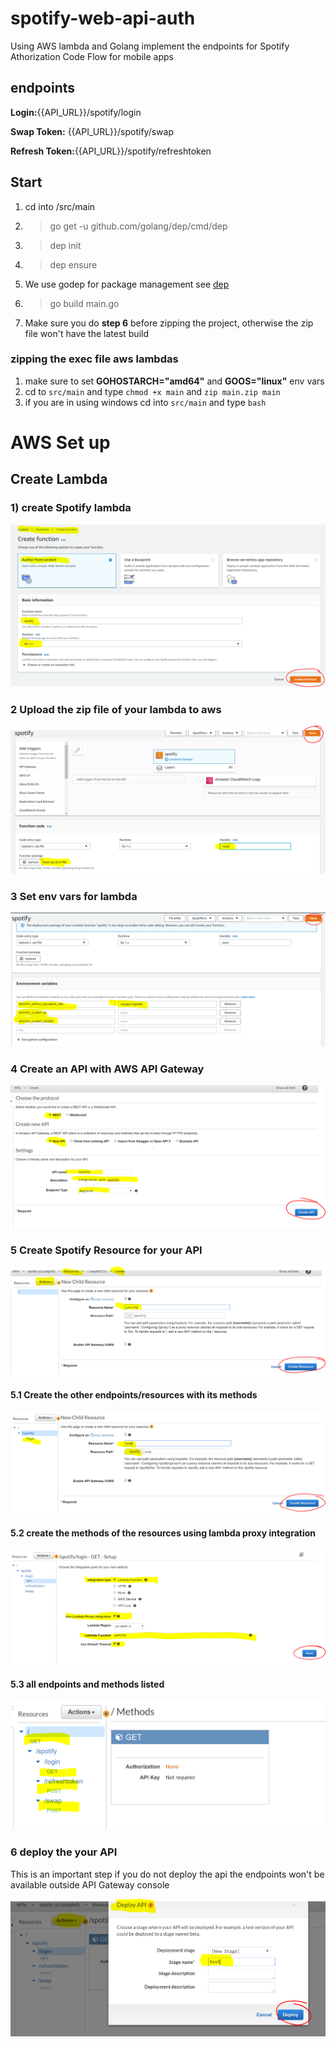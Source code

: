 # spotify-web-api-auth
Using AWS lambda and Golang implement the endpoints for Spotify Athorization Code Flow  for mobile apps 

## endpoints 

**Login:**{{API_URL}}/spotify/login

**Swap Token:** {{API_URL}}/spotify/swap

**Refresh Token:**{{API_URL}}/spotify/refreshtoken


## Start 
1) cd into /src/main 
2) >go get -u github.com/golang/dep/cmd/dep
3) > dep init 
4) > dep ensure 
5) We use godep for package management see [dep](https://golang.github.io/dep/docs/installation.html)
6) > go build main.go
7) Make sure you do **step 6** before zipping the project, otherwise  the zip file won't have the latest build

   
### zipping the exec file aws lambdas  
 1) make sure to set **GOHOSTARCH="amd64"** and **GOOS="linux"** env vars 
 2) cd to `src/main`  and type `chmod +x main`  and    `zip main.zip main`
 3) if you are in using windows cd into `src/main` and type `bash` 
 
 # AWS Set up 
 
 ## Create Lambda 
 
 
 ### 1) create Spotify lambda 
 
 ![Create Spotify Lambda](src/imgs/create%20spotify%20lambda.PNG)
 
 ### 2 Upload the zip file of your lambda to aws 
 
 ![uplod lambda zip file.PNG](src/imgs/uplod%20lambda%20zip%20file.PNG)
 
 ### 3 Set env vars for lambda 
 
 ![set env vars for spotify.PNG](src/imgs/set%20env%20vars%20for%20spotify.PNG)
 
 ### 4 Create an API with AWS API Gateway 
 
 ![create API in AWS gateway.PNG](src/imgs/create%20API%20in%20AWS%20gateway.PNG)
 
 ### 5 Create Spotify Resource for your API 
 
 ![create spotify resource.PNG](src/imgs/create%20spotify%20resource.PNG)
 
 #### 5.1 Create the other endpoints/resources with its methods 
 
 ![create all the other resources login swap and refresh token.PNG](src/imgs/create%20all%20the%20other%20resources%20login%20swap%20and%20refresh%20token.PNG)
 
 #### 5.2 create the methods of the resources using lambda proxy integration 
 
 ![create methods with lambda proxy integration.PNG](src/imgs/create%20methods%20with%20lambda%20proxy%20integration.PNG)
 
 #### 5.3 all endpoints and methods listed 
 
 ![all endpoints with all methods.PNG](src/imgs/all%20endpoints%20with%20all%20methods.PNG)
 
 ### 6 deploy the your API 
 
 This is an important step if you do not deploy the api the endpoints won't be available outside API Gateway console 
 
 ![deploy API.PNG](src/imgs/deploy%20API.PNG)
 
 
 
 
 
 
 
